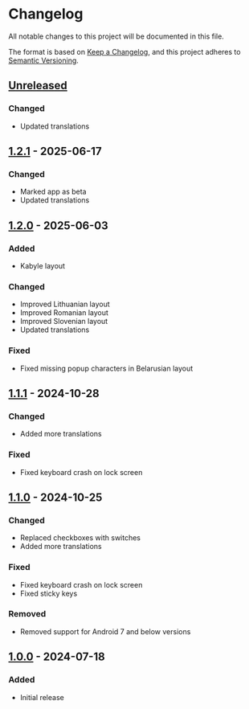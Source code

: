 # Changelog

All notable changes to this project will be documented in this file.

The format is based on [Keep a Changelog](https://keepachangelog.com/en/1.1.0/),
and this project adheres to [Semantic Versioning](https://semver.org/spec/v2.0.0.html).

## [Unreleased]

### Changed

- Updated translations

## [1.2.1] - 2025-06-17

### Changed

- Marked app as beta
- Updated translations

## [1.2.0] - 2025-06-03

### Added

- Kabyle layout

### Changed

- Improved Lithuanian layout
- Improved Romanian layout
- Improved Slovenian layout
- Updated translations

### Fixed

- Fixed missing popup characters in Belarusian layout

## [1.1.1] - 2024-10-28

### Changed

- Added more translations

### Fixed

- Fixed keyboard crash on lock screen

## [1.1.0] - 2024-10-25

### Changed

- Replaced checkboxes with switches
- Added more translations

### Fixed

- Fixed keyboard crash on lock screen
- Fixed sticky keys

### Removed

- Removed support for Android 7 and below versions

## [1.0.0] - 2024-07-18

### Added

- Initial release

[Unreleased]: https://github.com/FossifyOrg/Keyboard/compare/1.2.1...HEAD
[1.2.1]: https://github.com/FossifyOrg/Keyboard/compare/1.2.0...1.2.1
[1.2.0]: https://github.com/FossifyOrg/Keyboard/compare/1.1.1...1.2.0
[1.1.1]: https://github.com/FossifyOrg/Keyboard/compare/1.1.0...1.1.1
[1.1.0]: https://github.com/FossifyOrg/Keyboard/compare/1.0.0...1.1.0
[1.0.0]: https://github.com/FossifyOrg/Keyboard/releases/tag/1.0.0
